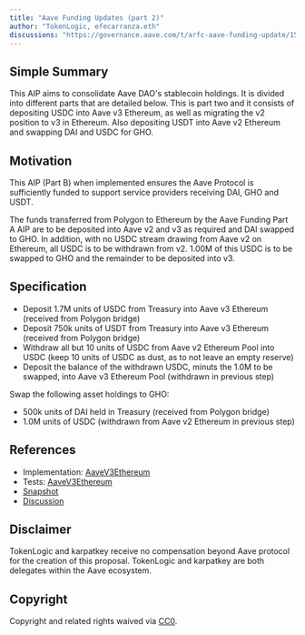 ```yaml
---
title: "Aave Funding Updates (part 2)"
author: "TokenLogic, efecarranza.eth"
discussions: "https://governance.aave.com/t/arfc-aave-funding-update/15194"
---
```


## Simple Summary

This AIP aims to consolidate Aave DAO's stablecoin holdings. It is divided into different parts that are detailed below. This is part two and it consists of depositing USDC into Aave v3 Ethereum, as well as migrating the v2 position to v3 in Ethereum. Also depositing USDT into Aave v2 Ethereum and swapping DAI and USDC for GHO.

## Motivation

This AIP (Part B) when implemented ensures the Aave Protocol is sufficiently funded to support service providers receiving DAI, GHO and USDT.

The funds transferred from Polygon to Ethereum by the Aave Funding Part A AIP are to be deposited into Aave v2 and v3 as required and DAI swapped to GHO. In addition, with no USDC stream drawing from Aave v2 on Ethereum, all USDC is to be withdrawn from v2. 1.00M of this USDC is to be swapped to GHO and the remainder to be deposited into v3.

## Specification

- Deposit 1.7M units of USDC from Treasury into Aave v3 Ethereum (received from Polygon bridge)
- Deposit 750k units of USDT from Treasury into Aave v3 Ethereum (received from Polygon bridge)
- Withdraw all but 10 units of USDC from Aave v2 Ethereum Pool into USDC (keep 10 units of USDC as dust, as to not leave an empty reserve)
- Deposit the balance of the withdrawn USDC, minuts the 1.0M to be swapped, into Aave v3 Ethereum Pool (withdrawn in previous step)

Swap the following asset holdings to GHO:

- 500k units of DAI held in Treasury (received from Polygon bridge)
- 1.0M units of USDC (withdrawn from Aave v2 Ethereum in previous step)

## References

- Implementation: [AaveV3Ethereum](https://github.com/bgd-labs/aave-proposals-v3/blob/6f6d369f9ae1d13828b93b7a1276cf6241682cd4/src/20231106_AaveV3Ethereum_AaveFundingUpdates/AaveV3Ethereum_AaveFundingUpdates_20231106.sol)
- Tests: [AaveV3Ethereum](https://github.com/bgd-labs/aave-proposals-v3/blob/6f6d369f9ae1d13828b93b7a1276cf6241682cd4/src/20231106_AaveV3Ethereum_AaveFundingUpdates/AaveV3Ethereum_AaveFundingUpdates_20231106.t.sol)
- [Snapshot](https://snapshot.org/#/aave.eth/proposal/0x099f88e1728760952be26fcb8fc99b26c29336e6a109820b391751b108399ee5)
- [Discussion](https://governance.aave.com/t/arfc-aave-funding-update/15194)

## Disclaimer

TokenLogic and karpatkey receive no compensation beyond Aave protocol for the creation of this proposal. TokenLogic and karpatkey are both delegates within the Aave ecosystem.

## Copyright

Copyright and related rights waived via [CC0](https://creativecommons.org/publicdomain/zero/1.0/).
